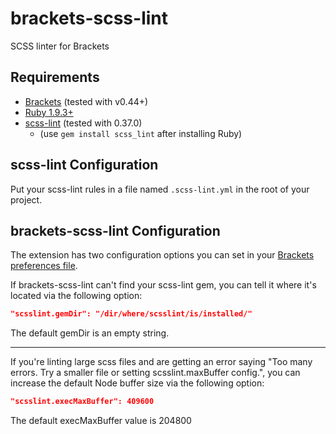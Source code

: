 brackets-scss-lint
==================

SCSS linter for Brackets

## Requirements
* [Brackets](http://brackets.io/) (tested with v0.44+)
* [Ruby 1.9.3+](https://www.ruby-lang.org)
* [scss-lint](https://github.com/causes/scss-lint) (tested with 0.37.0)
  * (use `gem install scss_lint` after installing Ruby)

## scss-lint Configuration
Put your scss-lint rules in a file named `.scss-lint.yml` in the root of your project.

## brackets-scss-lint Configuration

The extension has two configuration options you can set in your
[Brackets preferences file](https://github.com/adobe/brackets/wiki/How-to-Use-Brackets#preferences).

If brackets-scss-lint can't find your scss-lint gem, you can tell it where it's
located via the following option:

```json
"scsslint.gemDir": "/dir/where/scsslint/is/installed/"
```

The default gemDir is an empty string.

---

If you're linting large scss files and are getting an error saying
"Too many errors. Try a smaller file or setting scsslint.maxBuffer config.",
you can increase the default Node buffer size via the following option:

```json
"scsslint.execMaxBuffer": 409600
```

The default execMaxBuffer value is 204800
